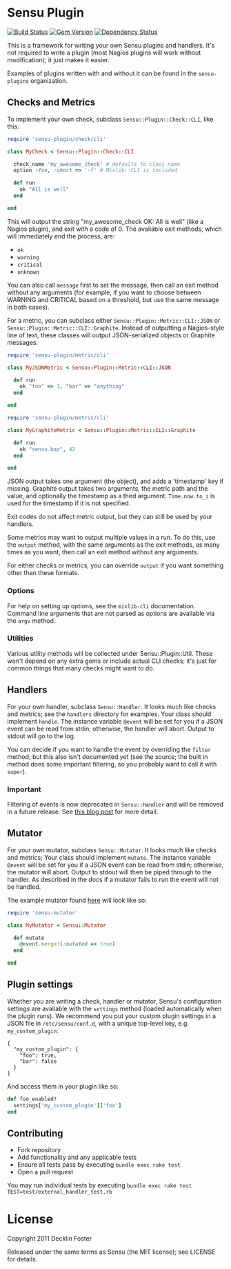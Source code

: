 # Sensu Plugin

[![Build Status](https://travis-ci.org/sensu-plugins/sensu-plugin.svg?branch=master)](https://travis-ci.org/sensu-plugins/sensu-plugin)
[![Gem Version](https://badge.fury.io/rb/sensu-plugin.svg)](http://badge.fury.io/rb/sensu-plugin)
[![Dependency Status](https://gemnasium.com/sensu-plugins/sensu-plugin.svg)](https://gemnasium.com/sensu-plugins/sensu-plugin)

This is a framework for writing your own Sensu plugins and handlers.
It's not required to write a plugin (most Nagios plugins will work
without modification); it just makes it easier.

Examples of plugins written with and without it can be found in
the `sensu-plugins` organization.

## Checks and Metrics

To implement your own check, subclass `Sensu::Plugin::Check::CLI`, like
this:

```ruby
require 'sensu-plugin/check/cli'

class MyCheck < Sensu::Plugin::Check::CLI

  check_name 'my_awesome_check' # defaults to class name
  option :foo, :short => '-f' # Mixlib::CLI is included

  def run
    ok "All is well"
  end

end
```

This will output the string "my_awesome_check OK: All is well" (like a
Nagios plugin), and exit with a code of 0. The available exit methods,
which will immediately end the process, are:

 * `ok`
 * `warning`
 * `critical`
 * `unknown`

You can also call `message` first to set the message, then call an exit
method without any arguments (for example, if you want to choose between
WARNING and CRITICAL based on a threshold, but use the same message in
both cases).

For a metric, you can subclass either `Sensu::Plugin::Metric::CLI::JSON`
or `Sensu::Plugin::Metric::CLI::Graphite`. Instead of outputting a
Nagios-style line of text, these classes will output JSON-serialized
objects or Graphite messages.

```ruby
require 'sensu-plugin/metric/cli'

class MyJSONMetric < Sensu::Plugin::Metric::CLI::JSON

  def run
    ok "foo" => 1, "bar" => "anything"
  end

end
```

```ruby
require 'sensu-plugin/metric/cli'

class MyGraphiteMetric < Sensu::Plugin::Metric::CLI::Graphite

  def run
    ok "sensu.baz", 42
  end

end
```

JSON output takes one argument (the object), and adds a 'timestamp' key
if missing. Graphite output takes two arguments, the metric path and the
value, and optionally the timestamp as a third argument. `Time.now.to_i`
is used for the timestamp if it is not specified.

Exit codes do not affect metric output, but they can still be used by
your handlers.

Some metrics may want to output multiple values in a run. To do this,
use the `output` method, with the same arguments as the exit methods, as
many times as you want, then call an exit method without any arguments.

For either checks or metrics, you can override `output` if you want
something other than these formats.

### Options

For help on setting up options, see the `mixlib-cli` documentation.
Command line arguments that are not parsed as options are available via
the `argv` method.

### Utilities

Various utility methods will be collected under Sensu::Plugin::Util.
These won't depend on any extra gems or include actual CLI checks; it's
just for common things that many checks might want to do.

## Handlers

For your own handler, subclass `Sensu::Handler`. It looks much like
checks and metrics; see the `handlers` directory for examples. Your class
should implement `handle`. The instance variable `@event` will be set
for you if a JSON event can be read from stdin; otherwise, the handler
will abort. Output to stdout will go to the log.

You can decide if you want to handle the event by overriding the
`filter` method; but this also isn't documented yet (see the source; the
built in method does some important filtering, so you probably want to
call it with `super`).

### Important

Filtering of events is now deprecated in `Sensu::Handler` and will be removed
in a future release. See [this blog post](https://sensuapp.org/blog/2016/07/07/sensu-plugin-filter-deprecation.html)
for more detail.

## Mutator

For your own mutator, subclass `Sensu::Mutator`. It looks much like
checks and metrics; Your class should implement `mutate`. The instance variable
`@event` will be set for you if a JSON event can be read from stdin; otherwise,
the mutator will abort. Output to stdout will then be piped through to the
handler.  As described in the docs if a mutator fails to run the event will
not be handled.

The example mutator found [here](https://sensuapp.org/docs/latest/mutators) will
look like so:

```ruby
require 'sensu-mutator'

class MyMutator < Sensu::Mutator

  def mutate
    @event.merge!(:mutated => true)
  end

end
```

## Plugin settings

Whether you are writing a check, handler or mutator, Sensu's configuration
settings are available with the `settings` method (loaded automatically
when the plugin runs). We recommend you put your custom plugin settings
in a JSON file in `/etc/sensu/conf.d`, with a unique top-level key,
e.g. `my_custom_plugin`:

```
{
  "my_custom_plugin": {
    "foo": true,
    "bar": false
  }
}
```

And access them in your plugin like so:

```ruby
def foo_enabled?
  settings['my_custom_plugin']['foo']
end
```

## Contributing

 * Fork repository
 * Add functionality and any applicable tests
 * Ensure all tests pass by executing `bundle exec rake test`
 * Open a pull request

You may run individual tests by executing `bundle exec rake test TEST=test/external_handler_test.rb`

# License

Copyright 2011 Decklin Foster

Released under the same terms as Sensu (the MIT license); see LICENSE
for details.
